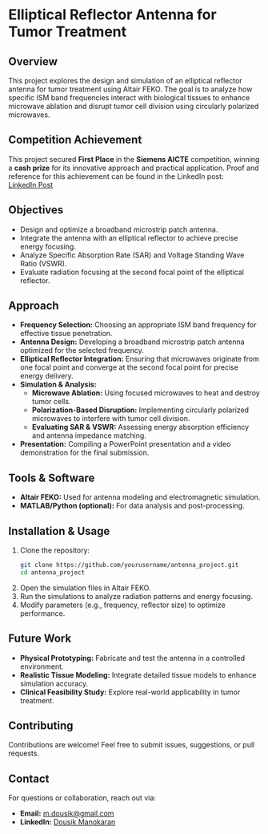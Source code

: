 # Elliptical Reflector Antenna for Tumor Treatment

## Overview
This project explores the design and simulation of an elliptical reflector antenna for tumor treatment using Altair FEKO. The goal is to analyze how specific ISM band frequencies interact with biological tissues to enhance microwave ablation and disrupt tumor cell division using circularly polarized microwaves.

## **Competition Achievement**
This project secured **First Place** in the **Siemens AICTE** competition, winning a **cash prize** for its innovative approach and practical application. Proof and reference for this achievement can be found in the LinkedIn post:  
[LinkedIn Post](https://www.linkedin.com/posts/dousikmanokaran_teamsiemens-siemens-aicte-activity-7311790777838313473-6UL7?utm_source=share&utm_medium=member_desktop&rcm=ACoAAEQziiwBDxV4usNYXdIE4g2nuxF_rlspcY0)

## Objectives
- Design and optimize a broadband microstrip patch antenna.
- Integrate the antenna with an elliptical reflector to achieve precise energy focusing.
- Analyze Specific Absorption Rate (SAR) and Voltage Standing Wave Ratio (VSWR).
- Evaluate radiation focusing at the second focal point of the elliptical reflector.

## Approach
- **Frequency Selection:** Choosing an appropriate ISM band frequency for effective tissue penetration.
- **Antenna Design:** Developing a broadband microstrip patch antenna optimized for the selected frequency.
- **Elliptical Reflector Integration:** Ensuring that microwaves originate from one focal point and converge at the second focal point for precise energy delivery.
- **Simulation & Analysis:**
  - **Microwave Ablation:** Using focused microwaves to heat and destroy tumor cells.
  - **Polarization-Based Disruption:** Implementing circularly polarized microwaves to interfere with tumor cell division.
  - **Evaluating SAR & VSWR:** Assessing energy absorption efficiency and antenna impedance matching.
- **Presentation:** Compiling a PowerPoint presentation and a video demonstration for the final submission.

## Tools & Software
- **Altair FEKO:** Used for antenna modeling and electromagnetic simulation.
- **MATLAB/Python (optional):** For data analysis and post-processing.

## Installation & Usage
1. Clone the repository:
   ```sh
   git clone https://github.com/yourusername/antenna_project.git
   cd antenna_project
   ```
2. Open the simulation files in Altair FEKO.
3. Run the simulations to analyze radiation patterns and energy focusing.
4. Modify parameters (e.g., frequency, reflector size) to optimize performance.

## Future Work
- **Physical Prototyping:** Fabricate and test the antenna in a controlled environment.
- **Realistic Tissue Modeling:** Integrate detailed tissue models to enhance simulation accuracy.
- **Clinical Feasibility Study:** Explore real-world applicability in tumor treatment.

## Contributing
Contributions are welcome! Feel free to submit issues, suggestions, or pull requests.

## Contact
For questions or collaboration, reach out via:

- **Email:** m.dousik@gmail.com  
- **LinkedIn:** [Dousik Manokaran](https://www.linkedin.com/in/dousikmanokaran/)
